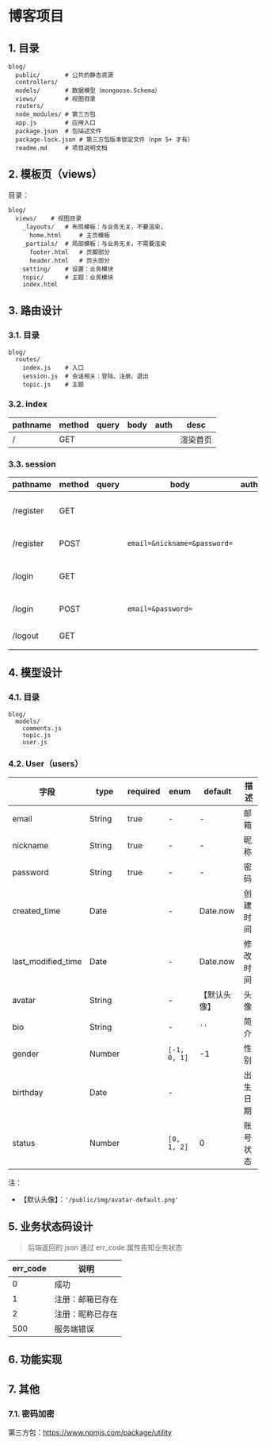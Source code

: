  # 博客项目

## 1. 目录

```
blog/
  public/       # 公共的静态资源
  controllers/
  models/       # 数据模型（mongoose.Schema）
  views/        # 视图目录
  routers/
  node_modules/ # 第三方包
  app.js        # 应用入口
  package.json  # 包描述文件
  package-lock.json # 第三方包版本锁定文件（npm 5+ 才有）
  readme.md     # 项目说明文档
```


## 2. 模板页（views）

目录：

```
blog/
  views/    # 视图目录
    _layouts/   # 布局模板：与业务无关，不要渲染，
      home.html     # 主页模板
    _partials/  # 局部模板：与业务无关，不需要渲染
      footer.html   # 页脚部分
      header.html   # 页头部分
    setting/    # 设置：业务模块
    topic/      # 主题：业务模块
    index.html
```

## 3. 路由设计

### 3.1. 目录

```
blog/
  routes/
    index.js    # 入口
    session.js  # 会话相关：登陆、注册、退出
    topic.js    # 主题
```

### 3.2. index

| pathname | method | query | body | auth | desc |
|----------|--------|-------|------|------|------|
| /        | GET    |       |      |      | 渲染首页 |

### 3.3. session

| pathname  | method | query | body                         | auth | desc   |
|-----------|--------|-------|------------------------------|------|--------|
| /register | GET    |       |                              |      | 渲染注册页面 |
| /register | POST   |       | `email=&nickname=&password=` |      | 处理注册   |
| /login    | GET    |       |                              |      | 渲染登陆页  |
| /login    | POST   |       | `email=&password=`           |      | 处理登陆   |
| /logout   | GET    |       |                              |      | 处理退出   |


## 4. 模型设计

### 4.1. 目录

```
blog/
  models/
    comments.js
    topic.js
    user.js
```

### 4.2. User（users）

| 字段                 | type   | required | enum         | default  | 描述   |
|--------------------|--------|----------|--------------|----------|------|
| email              | String | true     | -            | -        | 邮箱   |
| nickname           | String | true     | -            | -        | 昵称   |
| password           | String | true     | -            | -        | 密码   |
| created_time       | Date   |          | -            | Date.now | 创建时间 |
| last_modified_time | Date   |          | -            | Date.now | 修改时间 |
| avatar             | String |          | -            | 【默认头像】   | 头像   |
| bio                | String |          | -            | `''`     | 简介   |
| gender             | Number |          | `[-1, 0, 1]` | -1       | 性别   |
| birthday           | Date   |          | -            |          | 出生日期 |
| status             | Number |          | `[0, 1, 2]`  | 0        | 账号状态 |


注：

* 【默认头像】：`'/public/img/avatar-default.png'`

## 5. 业务状态码设计

>后端返回的 json 通过 err_code 属性告知业务状态

| err_code | 说明       |
|----------|----------|
| 0        | 成功       |
| 1        | 注册：邮箱已存在 |
| 2        | 注册：昵称已存在 |
| 500      | 服务端错误    |

## 6. 功能实现

## 7. 其他

### 7.1. 密码加密

第三方包：https://www.npmjs.com/package/utility